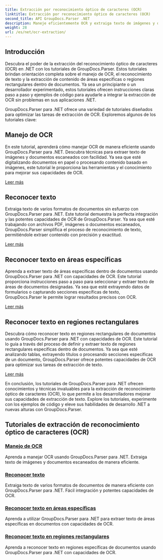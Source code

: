 ```yaml
---
title: Extracción por reconocimiento óptico de caracteres (OCR)
linktitle: Extracción por reconocimiento óptico de caracteres (OCR)
second_title: API GroupDocs.Parser .NET
description: Maneje eficientemente OCR y extraiga texto de imágenes y documentos con GroupDocs.Parser para .NET. ¡Mejore sus capacidades de OCR hoy!
weight: 28
url: /es/net/ocr-extraction/
---
```


## Introducción

Descubra el poder de la extracción del reconocimiento óptico de caracteres (OCR) en .NET con los tutoriales de GroupDocs.Parser. Estos tutoriales brindan orientación completa sobre el manejo de OCR, el reconocimiento de texto y la extracción de contenido de áreas específicas o regiones rectangulares dentro de documentos. Ya sea un principiante o un desarrollador experimentado, estos tutoriales ofrecen instrucciones claras paso a paso y ejemplos de código para ayudarle a integrar la extracción de OCR sin problemas en sus aplicaciones .NET.

GroupDocs.Parser para .NET ofrece una variedad de tutoriales diseñados para optimizar las tareas de extracción de OCR. Exploremos algunos de los tutoriales clave:

## Manejo de OCR
En este tutorial, aprenderá cómo manejar OCR de manera eficiente usando GroupDocs.Parser para .NET. Descubra técnicas para extraer texto de imágenes y documentos escaneados con facilidad. Ya sea que esté digitalizando documentos en papel o procesando contenido basado en imágenes, este tutorial le proporciona las herramientas y el conocimiento para mejorar sus capacidades de OCR.

[Leer más](./handling-ocr/)

## Reconocer texto
Extraiga texto de varios formatos de documentos sin esfuerzo con GroupDocs.Parser para .NET. Este tutorial demuestra la perfecta integración y las potentes capacidades de OCR de GroupDocs.Parser. Ya sea que esté trabajando con archivos PDF, imágenes o documentos escaneados, GroupDocs.Parser simplifica el proceso de reconocimiento de texto, permitiéndole extraer contenido con precisión y exactitud.

[Leer más](./recognizing-text/)

## Reconocer texto en áreas específicas
Aprenda a extraer texto de áreas específicas dentro de documentos usando GroupDocs.Parser para .NET con capacidades de OCR. Este tutorial proporciona instrucciones paso a paso para seleccionar y extraer texto de áreas de documentos designadas. Ya sea que esté extrayendo datos de formularios o capturando secciones específicas de texto, GroupDocs.Parser le permite lograr resultados precisos con OCR.

[Leer más](./recognizing-text-in-specific-areas/)

## Reconocer texto en regiones rectangulares
Descubra cómo reconocer texto en regiones rectangulares de documentos usando GroupDocs.Parser para .NET con capacidades de OCR. Este tutorial lo guía a través del proceso de definir y extraer texto de regiones rectangulares específicas dentro de documentos. Ya sea que esté analizando tablas, extrayendo títulos o procesando secciones específicas de un documento, GroupDocs.Parser ofrece potentes capacidades de OCR para optimizar sus tareas de extracción de texto.

[Leer más](./recognizing-text-in-rectangular-regions/)

En conclusión, los tutoriales de GroupDocs.Parser para .NET ofrecen conocimientos y técnicas invaluables para la extracción de reconocimiento óptico de caracteres (OCR), lo que permite a los desarrolladores mejorar sus capacidades de extracción de texto. Explore los tutoriales, experimente con los ejemplos de código y eleve sus habilidades de desarrollo .NET a nuevas alturas con GroupDocs.Parser.
## Tutoriales de extracción de reconocimiento óptico de caracteres (OCR)
### [Manejo de OCR](./handling-ocr/)
Aprenda a manejar OCR usando GroupDocs.Parser para .NET. Extraiga texto de imágenes y documentos escaneados de manera eficiente.
### [Reconocer texto](./recognizing-text/)
Extraiga texto de varios formatos de documentos de manera eficiente con GroupDocs.Parser para .NET. Fácil integración y potentes capacidades de OCR.
### [Reconocer texto en áreas específicas](./recognizing-text-in-specific-areas/)
Aprenda a utilizar GroupDocs.Parser para .NET para extraer texto de áreas específicas en documentos con capacidades de OCR.
### [Reconocer texto en regiones rectangulares](./recognizing-text-in-rectangular-regions/)
Aprenda a reconocer texto en regiones específicas de documentos usando GroupDocs.Parser para .NET con capacidades de OCR.
